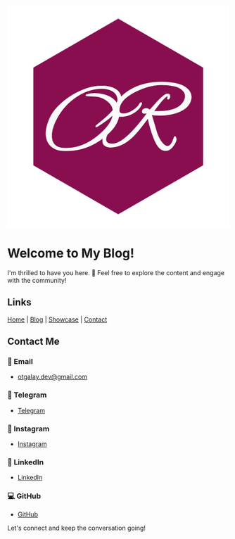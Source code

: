 ![Otoniel Reyes](https://raw.githubusercontent.com/kenliten/otonielreyes.com/main/static/logo.png "Otoniel Reyes Logo")

# Welcome to My Blog!

I'm thrilled to have you here. 🌟 Feel free to explore the content and engage with the community!

## Links

[Home](https://otonielreyes.com/) | [Blog](https://otonielreyes.com/blog) | [Showcase](../pages/showcase.md) | [Contact](../pages/contact.md)

## Contact Me

### 📧 Email
- [otgalay.dev@gmail.com](mailto:orgalay.dev@gmail.com)

### 📱 Telegram
- [Telegram](https://t.me/gaegelys)

### 📸 Instagram
- [Instagram](https://www.instagram.com/oreyesgalay)

### 💼 LinkedIn
- [LinkedIn](https://www.linkedin.com/in/oreyesgalay)

### 💻 GitHub
- [GitHub](https://github.com/kenliten)

Let's connect and keep the conversation going!
